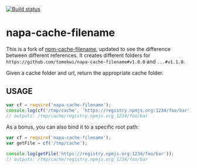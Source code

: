  [![Build status](https://img.shields.io/travis/tomekwi/napa-cache-filename.svg?style=flat-square)](https://travis-ci.org/tomekwi/napa-cache-filename)

# napa-cache-filename

This is a fork of [npm-cache-filename][], updated to see the difference between different references. It creates different folders for `https://github.com/tomekwi/napa-cache-filename#v1.0.0` and `...#v1.1.0`.

Given a cache folder and url, return the appropriate cache folder.

[npm-cache-filename]: https://www.npmjs.com/package/npm-cache-filename

## USAGE

```javascript
var cf = require('napa-cache-filename');
console.log(cf('/tmp/cache', 'https://registry.npmjs.org:1234/foo/bar'));
// outputs: /tmp/cache/registry.npmjs.org_1234/foo/bar
```

As a bonus, you can also bind it to a specific root path:

```javascript
var cf = require('napa-cache-filename');
var getFile = cf('/tmp/cache');

console.log(getFile('https://registry.npmjs.org:1234/foo/bar'));
// outputs: /tmp/cache/registry.npmjs.org_1234/foo/bar
```
